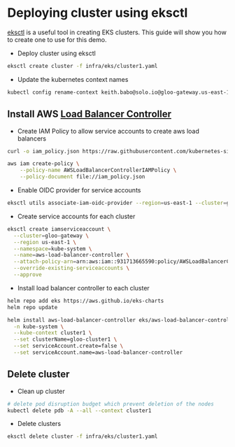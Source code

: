 # Deploying cluster using eksctl

[eksctl](https://eksctl.io/) is a useful tool in creating EKS clusters. This guide will show you how to create one to use for this demo.


* Deploy cluster using eksctl

```sh
eksctl create cluster -f infra/eks/cluster1.yaml

```

* Update the kubernetes context names

```sh
kubectl config rename-context keith.babo@solo.io@gloo-gateway.us-east-1.eksctl.io cluster1
```


## Install AWS [Load Balancer Controller](https://docs.aws.amazon.com/eks/latest/userguide/aws-load-balancer-controller.html)

* Create IAM Policy to allow service accounts to create aws load balancers

```sh
curl -o iam_policy.json https://raw.githubusercontent.com/kubernetes-sigs/aws-load-balancer-controller/v2.4.1/docs/install/iam_policy.json

aws iam create-policy \
    --policy-name AWSLoadBalancerControllerIAMPolicy \
    --policy-document file://iam_policy.json
```

* Enable OIDC provider for service accounts

```sh
eksctl utils associate-iam-oidc-provider --region=us-east-1 --cluster=gloo-gateway --approve
```

* Create service accounts for each cluster
```sh
eksctl create iamserviceaccount \
  --cluster=gloo-gateway \
  --region us-east-1 \
  --namespace=kube-system \
  --name=aws-load-balancer-controller \
  --attach-policy-arn=arn:aws:iam::931713665590:policy/AWSLoadBalancerControllerIAMPolicy \
  --override-existing-serviceaccounts \
  --approve
```

* Install load balancer controller to each cluster

```sh
helm repo add eks https://aws.github.io/eks-charts
helm repo update

helm install aws-load-balancer-controller eks/aws-load-balancer-controller \
  -n kube-system \
  --kube-context cluster1 \
  --set clusterName=gloo-cluster1 \
  --set serviceAccount.create=false \
  --set serviceAccount.name=aws-load-balancer-controller 
```


## Delete cluster

* Clean up cluster

```sh
# delete pod disruption budget which prevent deletion of the nodes
kubectl delete pdb -A --all --context cluster1
```


* Delete clusters

```sh
eksctl delete cluster -f infra/eks/cluster1.yaml
```